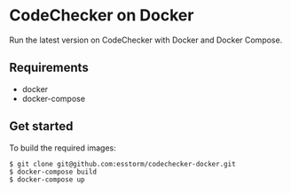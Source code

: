 # CodeChecker on Docker

Run the latest version on CodeChecker with Docker and Docker Compose.

## Requirements
- docker
- docker-compose

## Get started
To build the required images:

```
$ git clone git@github.com:esstorm/codechecker-docker.git
$ docker-compose build
$ docker-compose up
```
